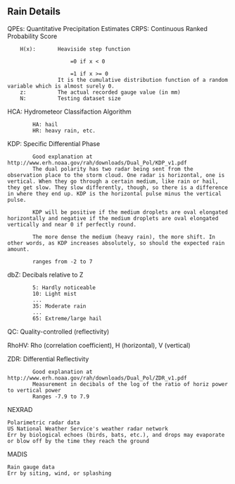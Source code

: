Rain Details
------------

QPEs: 	Quantitative Precipitation Estimates
CRPS: 	Continuous Ranked Probability Score

		H(x):		Heaviside step function

						=0 if x < 0

						=1 if x >= 0
					It is the cumulative distribution function of a random variable which is almost surely 0.
		z:			The actual recorded gauge value (in mm)
		N:			Testing dataset size

HCA:	Hydrometeor Classifaction Algorithm

			HA: hail
			HR: heavy rain, etc.

KDP:	Specific Differential Phase

			Good explanation at http://www.erh.noaa.gov/rah/downloads/Dual_Pol/KDP_v1.pdf
			The dual polarity has two radar being sent from the observation place to the storm cloud. One radar is horizontal, one is vertical. When they go through a certain medium, like rain or hail, they get slow. They slow differently, though, so there is a difference in where they end up. KDP is the horizontal pulse minus the vertical pulse.

			KDP will be positive if the medium droplets are oval elongated horizontally and negative if the medium droplets are oval elongated vertically and near 0 if perfectly round.

			The more dense the medium (heavy rain), the more shift. In other words, as KDP increases absolutely, so should the expected rain amount.

			ranges from -2 to 7

dbZ:	Decibals relative to Z

			5: Hardly noticeable
			10: Light mist
			...
			35: Moderate rain
			...
			65: Extreme/large hail

QC:		Quality-controlled (reflectivity)

RhoHV: 	Rho (correlation coefficient), H (horizontal), V (vertical)

ZDR:	Differential Reflectivity

			Good explanation at http://www.erh.noaa.gov/rah/downloads/Dual_Pol/ZDR_v1.pdf
			Measurement in decibals of the log of the ratio of horiz power to vertical power
			Ranges -7.9 to 7.9

NEXRAD

	Polarimetric radar data
	US National Weather Service's weather radar network
	Err by biological echoes (birds, bats, etc.), and drops may evaporate or blow off by the time they reach the ground

MADIS

	Rain gauge data
	Err by siting, wind, or splashing
